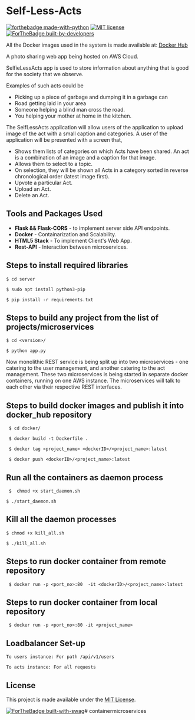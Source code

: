 # Self-Less-Acts

[![forthebadge made-with-python](http://ForTheBadge.com/images/badges/made-with-python.svg)](https://www.python.org/)
[![MIT license](https://img.shields.io/badge/License-MIT-blue.svg)](https://lbesson.mit-license.org/)
[![ForTheBadge built-by-developers](http://ForTheBadge.com/images/badges/built-by-developers.svg)](https://github.com/craterkamath)

All the Docker images used in the system is made available at: [Docker Hub](<https://hub.docker.com/u/craterkamath>)

A photo sharing web app being hosted on AWS Cloud.

SelfieLessActs app is used to store information about anything that is good for the society that we observe.

Examples of such acts could be
- Picking up a piece of garbage and dumping it in a garbage can
- Road getting laid in your area
- Someone helping a blind man cross the road.
- You helping your mother at home in the kitchen.

The SelfLessActs application will allow users of the application to upload image of the act with a small caption and categories. A user of the application will be presented with a screen that,
- Shows them lists of categories on which Acts have been shared. An act is a combination of an image and a caption for that image.
- Allows them to select to a topic.
- On selection, they will be shown all Acts in a category sorted in reverse chronological order (latest image first).
- Upvote a particular Act.
- Upload an Act.
- Delete an Act.

## Tools and Packages Used
- **Flask && Flask-CORS** - to implement server side API endpoints.
- **Docker** - Containarization and Scalability.
- **HTML5 Stack** - To implement Client's Web App.
- **Rest-API** - Interaction between microservices.

## Steps to install required libraries
```$ cd server```

```$ sudo apt install python3-pip```

```$ pip install -r requirements.txt```

## Steps to build any project from the list of projects/microservices
```$ cd <version>/```

```$ python app.py```

Now monolithic REST service is being split up into two microservices - one catering to the user management, and another catering to the act management. These two microservices is being started in separate docker containers, running on one AWS instance. The microservices will talk to each other via their respective REST interfaces.

## Steps to build docker images and publish it into docker_hub repository
``` $ cd docker/```

``` $ docker build -t Dockerfile .```

``` $ docker tag <project_name> <dockerID>/<project_name>:latest```

``` $ docker push <dockerID>/<project_name>:latest```

## Run all the containers as daemon process 

``` $  chmod +x start_daemon.sh```

```$ ./start_daemon.sh```

## Kill all the daemon processes

```$ chmod +x kill_all.sh```

```$ ./kill_all.sh```

## Steps to run docker container from remote repository  
``` $ docker run -p <port_no>:80  -it <dockerID>/<project_name>:latest```

## Steps to run docker container from local repository
``` $ docker run -p <port_no>:80 -it <project_name>```

## Loadbalancer Set-up

```To users instance: For path /api/v1/users```

```To acts instance: For all requests``` 

## License

This project is made available under the [MIT License](http://www.opensource.org/licenses/mit-license.php).

[![ForTheBadge built-with-swag](http://ForTheBadge.com/images/badges/built-with-swag.svg)](https://github.com/craterkamath)# containermicroservices
